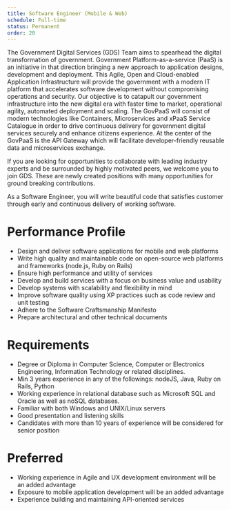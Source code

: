 ```yaml
---
title: Software Engineer (Mobile & Web)
schedule: Full-time
status: Permanent
order: 20
---
```


The Government Digital Services (GDS) Team aims to spearhead the digital transformation of government. Government Platform-as-a-service (PaaS) is an initiative in that direction bringing a new approach to application designs, development and deployment. This Agile, Open and Cloud-enabled Application Infrastructure will provide the government with a modern IT platform that accelerates software development without compromising operations and security. Our objective is to catapult our government infrastructure into the new digital era with faster time to market, operational agility, automated deployment and scaling. The GovPaaS will consist of modern technologies like Containers, Microservices and xPaaS Service Catalogue in order to drive continuous delivery for government digital services securely and enhance citizens experience. At the center of the GovPaaS is the API Gateway which will facilitate developer-friendly reusable data and microservices exchange.

If you are looking for opportunities to collaborate with leading industry experts and be surrounded by highly motivated peers, we welcome you to join GDS. These are newly created positions with many opportunities for ground breaking contributions.

As a Software Engineer, you will write beautiful code that satisfies customer through early and continuous delivery of working software.

# Performance Profile

* Design and deliver software applications for mobile and web platforms
* Write high quality and maintainable code on open-source web platforms and frameworks (node.js, Ruby on Rails)
* Ensure high performance and utility of services
* Develop and build services with a focus on business value and usability
* Develop systems with scalability and flexibility in mind
* Improve software quality using XP practices such as code review and unit testing
* Adhere to the Software Craftsmanship Manifesto
* Prepare architectural and other technical documents

# Requirements

* Degree or Diploma in Computer Science, Computer or Electronics Engineering, Information Technology or related disciplines.
* Min 3 years experience in any of the followings: nodeJS, Java, Ruby on Rails, Python
* Working experience in relational database such as Microsoft SQL and Oracle as well as noSQL databases.
* Familiar with both Windows and UNIX/Linux servers
* Good presentation and listening skills
* Candidates with more than 10 years of experience will be considered for senior position

# Preferred

* Working experience in Agile and UX development environment will be an added advantage
* Exposure to mobile application development will be an added advantage
* Experience building and maintaining API-oriented services